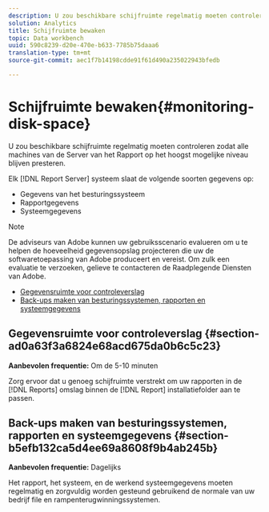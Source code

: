 ```yaml
---
description: U zou beschikbare schijfruimte regelmatig moeten controleren zodat alle machines van de Server van het Rapport op het hoogst mogelijke niveau blijven presteren.
solution: Analytics
title: Schijfruimte bewaken
topic: Data workbench
uuid: 590c8239-d20e-470e-b633-7785b75daaa6
translation-type: tm+mt
source-git-commit: aec1f7b14198cdde91f61d490a235022943bfedb

---
```



# Schijfruimte bewaken{#monitoring-disk-space}

U zou beschikbare schijfruimte regelmatig moeten controleren zodat alle machines van de Server van het Rapport op het hoogst mogelijke niveau blijven presteren.

Elk [!DNL Report Server] systeem slaat de volgende soorten gegevens op:

* Gegevens van het besturingssysteem
* Rapportgegevens
* Systeemgegevens

>[!NOTE]
>
>De adviseurs van Adobe kunnen uw gebruiksscenario evalueren om u te helpen de hoeveelheid gegevensopslag projecteren die uw de softwaretoepassing van Adobe produceert en vereist. Om zulk een evaluatie te verzoeken, gelieve te contacteren de Raadplegende Diensten van Adobe.

* [Gegevensruimte voor controleverslag](../../../home/c-rpt-oview/c-admin-rpt/c-mon-disk-sp.md#section-ad0a63f3a6824e68acd675da0b6c5c23)
* [Back-ups maken van besturingssystemen, rapporten en systeemgegevens](../../../home/c-rpt-oview/c-admin-rpt/c-mon-disk-sp.md#section-b5efb132ca5d4ee69a8608f9b4ab245b)

## Gegevensruimte voor controleverslag {#section-ad0a63f3a6824e68acd675da0b6c5c23}

**Aanbevolen frequentie:** Om de 5-10 minuten

Zorg ervoor dat u genoeg schijfruimte verstrekt om uw rapporten in de [!DNL Reports] omslag binnen de [!DNL Report] installatiefolder aan te passen.

## Back-ups maken van besturingssystemen, rapporten en systeemgegevens {#section-b5efb132ca5d4ee69a8608f9b4ab245b}

**Aanbevolen frequentie:** Dagelijks

Het rapport, het systeem, en de werkend systeemgegevens moeten regelmatig en zorgvuldig worden gesteund gebruikend de normale van uw bedrijf file en rampenterugwinningssystemen.
